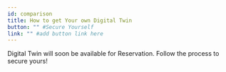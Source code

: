 ```yaml
---
id: comparison
title: How to get Your own Digital Twin
button: "" #Secure Yourself
link: "" #add button link here
---
```


Digital Twin will soon be available for Reservation. Follow the process to secure yours!
